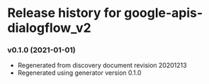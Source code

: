 # Release history for google-apis-dialogflow_v2

### v0.1.0 (2021-01-01)

* Regenerated from discovery document revision 20201213
* Regenerated using generator version 0.1.0

